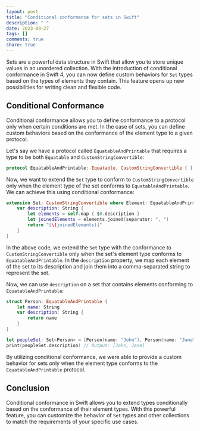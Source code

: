 ```yaml
---
layout: post
title: "Conditional conformance for sets in Swift"
description: " "
date: 2023-09-27
tags: []
comments: true
share: true
---
```


Sets are a powerful data structure in Swift that allow you to store unique values in an unordered collection. With the introduction of conditional conformance in Swift 4, you can now define custom behaviors for `Set` types based on the types of elements they contain. This feature opens up new possibilities for writing clean and flexible code.

## Conditional Conformance

Conditional conformance allows you to define conformance to a protocol only when certain conditions are met. In the case of sets, you can define custom behaviors based on the conformance of the element type to a given protocol.

Let's say we have a protocol called `EquatableAndPrintable` that requires a type to be both `Equatable` and `CustomStringConvertible`:

```swift
protocol EquatableAndPrintable: Equatable, CustomStringConvertible { }
```

Now, we want to extend the `Set` type to conform to `CustomStringConvertible` only when the element type of the set conforms to `EquatableAndPrintable`. We can achieve this using conditional conformance:

```swift
extension Set: CustomStringConvertible where Element: EquatableAndPrintable {
    var description: String {
        let elements = self.map { $0.description }
        let joinedElements = elements.joined(separator: ", ")
        return "[\(joinedElements)]"
    }
}
```

In the above code, we extend the `Set` type with the conformance to `CustomStringConvertible` only when the set's element type conforms to `EquatableAndPrintable`. In the `description` property, we map each element of the set to its description and join them into a comma-separated string to represent the set.

Now, we can use `description` on a set that contains elements conforming to `EquatableAndPrintable`:

```swift
struct Person: EquatableAndPrintable {
    let name: String
    var description: String {
        return name
    }
}

let peopleSet: Set<Person> = [Person(name: "John"), Person(name: "Jane")]
print(peopleSet.description) // Output: [John, Jane]
```

By utilizing conditional conformance, we were able to provide a custom behavior for sets only when the element type conforms to the `EquatableAndPrintable` protocol.

## Conclusion

Conditional conformance in Swift allows you to extend types conditionally based on the conformance of their element types. With this powerful feature, you can customize the behavior of `Set` types and other collections to match the requirements of your specific use cases.